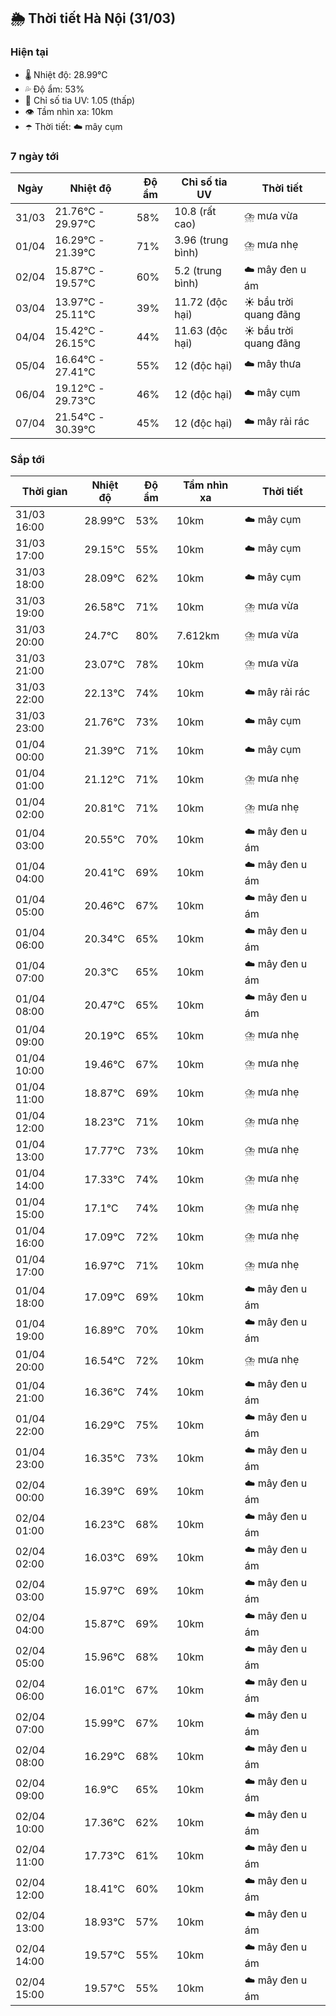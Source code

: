 ## 🌦️ Thời tiết Hà Nội (31/03)

### Hiện tại

- 🌡️ Nhiệt độ: 28.99℃
- 💦 Độ ẩm: 53%
- 🌟 Chỉ số tia UV: 1.05 (thấp)
- 👁️ Tầm nhìn xa: 10km
- ☂️ Thời tiết: ☁️ mây cụm

### 7 ngày tới

| Ngày | Nhiệt độ | Độ ẩm | Chỉ số tia UV | Thời tiết |
| --- | --- | --- | --- | --- |
| 31/03 | 21.76℃ - 29.97℃ | 58% | 10.8 (rất cao) | ⛈️ mưa vừa |
| 01/04 | 16.29℃ - 21.39℃ | 71% | 3.96 (trung bình) | ⛈️ mưa nhẹ |
| 02/04 | 15.87℃ - 19.57℃ | 60% | 5.2 (trung bình) | ☁️ mây đen u ám |
| 03/04 | 13.97℃ - 25.11℃ | 39% | 11.72 (độc hại) | ☀️ bầu trời quang đãng |
| 04/04 | 15.42℃ - 26.15℃ | 44% | 11.63 (độc hại) | ☀️ bầu trời quang đãng |
| 05/04 | 16.64℃ - 27.41℃ | 55% | 12 (độc hại) | ☁️ mây thưa |
| 06/04 | 19.12℃ - 29.73℃ | 46% | 12 (độc hại) | ☁️ mây cụm |
| 07/04 | 21.54℃ - 30.39℃ | 45% | 12 (độc hại) | ☁️ mây rải rác |

### Sắp tới

| Thời gian | Nhiệt độ | Độ ẩm | Tầm nhìn xa | Thời tiết |
| --- | --- | --- | --- | --- |
| 31/03 16:00 | 28.99℃ | 53% | 10km | ☁️ mây cụm |
| 31/03 17:00 | 29.15℃ | 55% | 10km | ☁️ mây cụm |
| 31/03 18:00 | 28.09℃ | 62% | 10km | ☁️ mây cụm |
| 31/03 19:00 | 26.58℃ | 71% | 10km | ⛈️ mưa vừa |
| 31/03 20:00 | 24.7℃ | 80% | 7.612km | ⛈️ mưa vừa |
| 31/03 21:00 | 23.07℃ | 78% | 10km | ⛈️ mưa vừa |
| 31/03 22:00 | 22.13℃ | 74% | 10km | ☁️ mây rải rác |
| 31/03 23:00 | 21.76℃ | 73% | 10km | ☁️ mây cụm |
| 01/04 00:00 | 21.39℃ | 71% | 10km | ☁️ mây cụm |
| 01/04 01:00 | 21.12℃ | 71% | 10km | ⛈️ mưa nhẹ |
| 01/04 02:00 | 20.81℃ | 71% | 10km | ⛈️ mưa nhẹ |
| 01/04 03:00 | 20.55℃ | 70% | 10km | ☁️ mây đen u ám |
| 01/04 04:00 | 20.41℃ | 69% | 10km | ☁️ mây đen u ám |
| 01/04 05:00 | 20.46℃ | 67% | 10km | ☁️ mây đen u ám |
| 01/04 06:00 | 20.34℃ | 65% | 10km | ☁️ mây đen u ám |
| 01/04 07:00 | 20.3℃ | 65% | 10km | ☁️ mây đen u ám |
| 01/04 08:00 | 20.47℃ | 65% | 10km | ☁️ mây đen u ám |
| 01/04 09:00 | 20.19℃ | 65% | 10km | ⛈️ mưa nhẹ |
| 01/04 10:00 | 19.46℃ | 67% | 10km | ⛈️ mưa nhẹ |
| 01/04 11:00 | 18.87℃ | 69% | 10km | ⛈️ mưa nhẹ |
| 01/04 12:00 | 18.23℃ | 71% | 10km | ⛈️ mưa nhẹ |
| 01/04 13:00 | 17.77℃ | 73% | 10km | ⛈️ mưa nhẹ |
| 01/04 14:00 | 17.33℃ | 74% | 10km | ⛈️ mưa nhẹ |
| 01/04 15:00 | 17.1℃ | 74% | 10km | ⛈️ mưa nhẹ |
| 01/04 16:00 | 17.09℃ | 72% | 10km | ⛈️ mưa nhẹ |
| 01/04 17:00 | 16.97℃ | 71% | 10km | ⛈️ mưa nhẹ |
| 01/04 18:00 | 17.09℃ | 69% | 10km | ☁️ mây đen u ám |
| 01/04 19:00 | 16.89℃ | 70% | 10km | ☁️ mây đen u ám |
| 01/04 20:00 | 16.54℃ | 72% | 10km | ⛈️ mưa nhẹ |
| 01/04 21:00 | 16.36℃ | 74% | 10km | ☁️ mây đen u ám |
| 01/04 22:00 | 16.29℃ | 75% | 10km | ☁️ mây đen u ám |
| 01/04 23:00 | 16.35℃ | 73% | 10km | ☁️ mây đen u ám |
| 02/04 00:00 | 16.39℃ | 69% | 10km | ☁️ mây đen u ám |
| 02/04 01:00 | 16.23℃ | 68% | 10km | ☁️ mây đen u ám |
| 02/04 02:00 | 16.03℃ | 69% | 10km | ☁️ mây đen u ám |
| 02/04 03:00 | 15.97℃ | 69% | 10km | ☁️ mây đen u ám |
| 02/04 04:00 | 15.87℃ | 69% | 10km | ☁️ mây đen u ám |
| 02/04 05:00 | 15.96℃ | 68% | 10km | ☁️ mây đen u ám |
| 02/04 06:00 | 16.01℃ | 67% | 10km | ☁️ mây đen u ám |
| 02/04 07:00 | 15.99℃ | 67% | 10km | ☁️ mây đen u ám |
| 02/04 08:00 | 16.29℃ | 68% | 10km | ☁️ mây đen u ám |
| 02/04 09:00 | 16.9℃ | 65% | 10km | ☁️ mây đen u ám |
| 02/04 10:00 | 17.36℃ | 62% | 10km | ☁️ mây đen u ám |
| 02/04 11:00 | 17.73℃ | 61% | 10km | ☁️ mây đen u ám |
| 02/04 12:00 | 18.41℃ | 60% | 10km | ☁️ mây đen u ám |
| 02/04 13:00 | 18.93℃ | 57% | 10km | ☁️ mây đen u ám |
| 02/04 14:00 | 19.57℃ | 55% | 10km | ☁️ mây đen u ám |
| 02/04 15:00 | 19.57℃ | 55% | 10km | ☁️ mây đen u ám |
